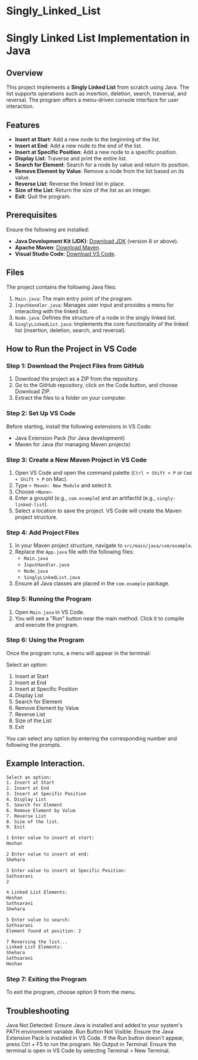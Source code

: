 # Singly_Linked_List
# Singly Linked List Implementation in Java

## Overview

This project implements a **Singly Linked List** from scratch using Java. The list supports operations such as insertion, deletion, search, traversal, and reversal. The program offers a menu-driven console interface for user interaction.

## Features

- **Insert at Start**: Add a new node to the beginning of the list.
- **Insert at End**: Add a new node to the end of the list.
- **Insert at Specific Position**: Add a new node to a specific position.
- **Display List**: Traverse and print the entire list.
- **Search for Element**: Search for a node by value and return its position.
- **Remove Element by Value**: Remove a node from the list based on its value.
- **Reverse List**: Reverse the linked list in place.
- **Size of the List**: Return the size of the list as an integer.
- **Exit**: Quit the program.

## Prerequisites

Ensure the following are installed:

- **Java Development Kit (JDK)**: [Download JDK](https://www.oracle.com/java/technologies/javase-downloads.html) (version 8 or above).
- **Apache Maven**: [Download Maven](https://maven.apache.org/download.cgi).
- **Visual Studio Code**: [Download VS Code](https://code.visualstudio.com/).

## Files

The project contains the following Java files:

1. `Main.java`: The main entry point of the program.
2. `InputHandler.java`: Manages user input and provides a menu for interacting with the linked list.
3. `Node.java`: Defines the structure of a node in the singly linked list.
4. `SinglyLinkedList.java`: Implements the core functionality of the linked list (insertion, deletion, search, and reversal).

## How to Run the Project in VS Code

### Step 1: Download the Project Files from GitHub

1. Download the project as a ZIP from the repository.
2. Go to the GitHub repository, click on the Code button, and choose Download ZIP.
3. Extract the files to a folder on your computer.

### Step 2: Set Up VS Code

Before starting, install the following extensions in VS Code:

- Java Extension Pack (for Java development)
- Maven for Java (for managing Maven projects)

### Step 3: Create a New Maven Project in VS Code

1. Open VS Code and open the command palette (`Ctrl + Shift + P` or `Cmd + Shift + P` on Mac).
2. Type `> Maven: New Module` and select it.
3. Choose `<None>`.
4. Enter a groupId (e.g., `com.example`) and an artifactId (e.g., `singly-linked-list`).
5. Select a location to save the project. VS Code will create the Maven project structure.

### Step 4: Add Project Files

1. In your Maven project structure, navigate to `src/main/java/com/example`.
2. Replace the `App.java` file with the following files:
   - `Main.java`
   - `InputHandler.java`
   - `Node.java`
   - `SinglyLinkedList.java`
3. Ensure all Java classes are placed in the `com.example` package.

### Step 5: Running the Program

1. Open `Main.java` in VS Code.
2. You will see a "Run" button near the main method. Click it to compile and execute the program.

### Step 6: Using the Program

Once the program runs, a menu will appear in the terminal:

Select an option:
1. Insert at Start
2. Insert at End
3. Insert at Specific Position
4. Display List
5. Search for Element
6. Remove Element by Value
7. Reverse List
8. Size of the List
9. Exit

You can select any option by entering the corresponding number and following the prompts.

## Example Interaction.
```bash
Select an option:
1. Insert at Start
2. Insert at End
3. Insert at Specific Position
4. Display List
5. Search for Element
6. Remove Element by Value
7. Reverse List
8. Size of the list.
9. Exit

1 Enter value to insert at start:
Heshan

2 Enter value to insert at end:
Shehara

3 Enter value to insert at Specific Position:
Sathsarani
2

4 Linked List Elements:
Heshan
Sathsarani
Shehara

5 Enter value to search:
Sathsarani
Element found at position: 2

7 Reversing the list... 
Linked List Elements:
Shehara
Sathsarani
Heshan
```

### Step 7: Exiting the Program
To exit the program, choose option 9 from the menu.

## Troubleshooting
Java Not Detected: Ensure Java is installed and added to your system's PATH environment variable.
Run Button Not Visible: Ensure the Java Extension Pack is installed in VS Code. If the Run button doesn't appear, press Ctrl + F5 to run the program.
No Output in Terminal: Ensure the terminal is open in VS Code by selecting Terminal > New Terminal.
